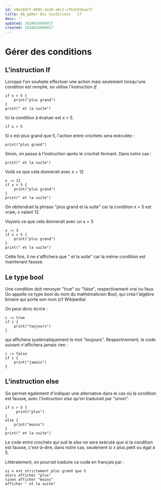 ```yaml
---
id: e0e18d7f-8805-4a30-a0c1-cfb2a55bae77
title: 06_géRer Des Conditions   If
desc: ''
updated: 1610816806917
created: 1610816806917
---
```

# Gérer des conditions

## L'instruction If

Lorsque l'on souhaite effectuer une action mais seulement lorsqu'une condition est remplie, on utilise l'instruction _if_.

```
if x > 5 {
    print("plus grand")
}
print(" et la suite")
```

Ici la condition à évaluer est x > 5.

```
if x > 5 
```

Si x est plus grand que 5, l'action entre crochets sera exécutée :

```
print("plus grand")
```

Sinon, on passe à l'instruction après le crochet fermant. Dans notre cas :

```
print(" et la suite")
```

Voilà ce que cela donnerait avec x = 12

```
x := 12
if x > 5 {
    print("plus grand")
}
print(" et la suite")
```

On obtiendrait la phrase "plus grand et la suite" car la condition x > 5 est vraie, x valant 12.

Voyons ce que cela donnerait avec un x = 3

```
x := 3
if x > 5 {
    print("plus grand")
}
print(" et la suite")
```

Cette fois, il ne s'affichera que " et la suite" car la même condition est maintenant fausse.

## Le type bool

Une condition doit renvoyer "true" ou "false", respectivement vrai ou faux. Go appelle ce type _bool_ du nom du mathématicien Bool, qui créa l'algèbre binaire qui porte son nom (cf Wikipedia)

On peut donc écrire :

```
c := true
if c {
    print("toujours")
}
```

qui affichera systématiquement le mot "toujours". Respectivement, le code suivant n'affichera jamais rien :

```
c := false
if c {
    print("jamais")
}
```

## L'instruction else

Go permet également d'indiquer une alternative dans le cas où la condition est fausse, avec l'instruction _else_ qu'on traduirait par "sinon". 

```
if x > 5 {
     print("plus")
}
else {
    print("moins")
}
print(" et la suite")
```

Le code entre crochets qui suit le _else_ ne sera exécuté que si la condition est fausse, c'est-à-dire, dans notre cas, seulement si x plus petit ou égal à 5.

Littéralement, on pourrait traduire ce code en français par :

```
si x est strictement plus grand que 5
alors afficher "plus"
sinon afficher "moins"
afficher " et la suite"
```

